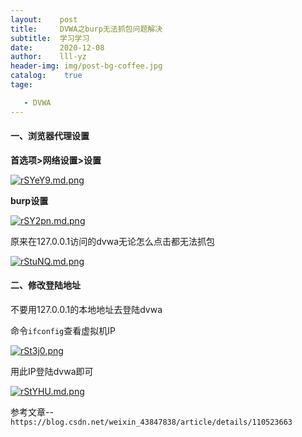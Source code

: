 ```yaml
---
layout:    post
title:     DVWA之burp无法抓包问题解决
subtitle:  学习学习
date:      2020-12-08
author:    lll-yz
header-img: img/post-bg-coffee.jpg
catalog:    true
tage:

   - DVWA
---
```




#### 一、浏览器代理设置

**首选项>网络设置>设置**

[![rSYeY9.md.png](https://s3.ax1x.com/2020/12/08/rSYeY9.md.png)](https://imgchr.com/i/rSYeY9)

**burp设置**

[![rSY2pn.md.png](https://s3.ax1x.com/2020/12/08/rSY2pn.md.png)](https://imgchr.com/i/rSY2pn)



原来在127.0.0.1访问的dvwa无论怎么点击都无法抓包

[![rStuNQ.md.png](https://s3.ax1x.com/2020/12/08/rStuNQ.md.png)](https://imgchr.com/i/rStuNQ)

#### 二、修改登陆地址

不要用127.0.0.1的本地地址去登陆dvwa

命令```ifconfig```查看虚拟机IP

[![rSt3j0.png](https://s3.ax1x.com/2020/12/08/rSt3j0.png)](https://imgchr.com/i/rSt3j0)

用此IP登陆dvwa即可

[![rStYHU.md.png](https://s3.ax1x.com/2020/12/08/rStYHU.md.png)](https://imgchr.com/i/rStYHU)



参考文章--```https://blog.csdn.net/weixin_43847838/article/details/110523663```

